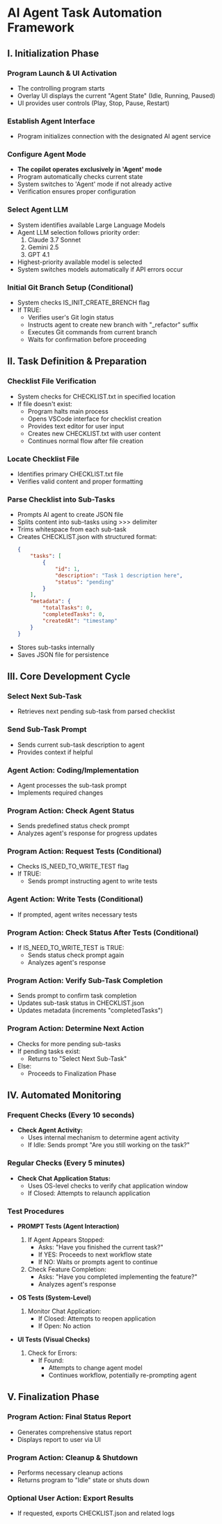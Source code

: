 # AI Agent Task Automation Framework

## I. Initialization Phase

### Program Launch & UI Activation
- The controlling program starts
- Overlay UI displays the current "Agent State" (Idle, Running, Paused)
- UI provides user controls (Play, Stop, Pause, Restart)

### Establish Agent Interface
- Program initializes connection with the designated AI agent service

### Configure Agent Mode
- **The copilot operates exclusively in 'Agent' mode**
- Program automatically checks current state
- System switches to 'Agent' mode if not already active
- Verification ensures proper configuration

### Select Agent LLM
- System identifies available Large Language Models
- Agent LLM selection follows priority order:
  1. Claude 3.7 Sonnet
  2. Gemini 2.5
  3. GPT 4.1
- Highest-priority available model is selected
- System switches models automatically if API errors occur

### Initial Git Branch Setup (Conditional)
- System checks IS_INIT_CREATE_BRENCH flag
- If TRUE:
  - Verifies user's Git login status
  - Instructs agent to create new branch with "_refactor" suffix
  - Executes Git commands from current branch
  - Waits for confirmation before proceeding

## II. Task Definition & Preparation

### Checklist File Verification
- System checks for CHECKLIST.txt in specified location
- If file doesn't exist:
  - Program halts main process
  - Opens VSCode interface for checklist creation
  - Provides text editor for user input
  - Creates new CHECKLIST.txt with user content
  - Continues normal flow after file creation

### Locate Checklist File
- Identifies primary CHECKLIST.txt file
- Verifies valid content and proper formatting

### Parse Checklist into Sub-Tasks
- Prompts AI agent to create JSON file
- Splits content into sub-tasks using >>> delimiter
- Trims whitespace from each sub-task
- Creates CHECKLIST.json with structured format:
  ```json
  {
      "tasks": [
          {
              "id": 1,
              "description": "Task 1 description here",
              "status": "pending"
          }
      ],
      "metadata": {
          "totalTasks": 0,
          "completedTasks": 0,
          "createdAt": "timestamp"
      }
  }
  ```
- Stores sub-tasks internally
- Saves JSON file for persistence

## III. Core Development Cycle

### Select Next Sub-Task
- Retrieves next pending sub-task from parsed checklist

### Send Sub-Task Prompt
- Sends current sub-task description to agent
- Provides context if helpful

### Agent Action: Coding/Implementation
- Agent processes the sub-task prompt
- Implements required changes

### Program Action: Check Agent Status
- Sends predefined status check prompt
- Analyzes agent's response for progress updates

### Program Action: Request Tests (Conditional)
- Checks IS_NEED_TO_WRITE_TEST flag
- If TRUE:
  - Sends prompt instructing agent to write tests

### Agent Action: Write Tests (Conditional)
- If prompted, agent writes necessary tests

### Program Action: Check Status After Tests (Conditional)
- If IS_NEED_TO_WRITE_TEST is TRUE:
  - Sends status check prompt again
  - Analyzes agent's response

### Program Action: Verify Sub-Task Completion
- Sends prompt to confirm task completion
- Updates sub-task status in CHECKLIST.json
- Updates metadata (increments "completedTasks")

### Program Action: Determine Next Action
- Checks for more pending sub-tasks
- If pending tasks exist:
  - Returns to "Select Next Sub-Task"
- Else:
  - Proceeds to Finalization Phase

## IV. Automated Monitoring

### Frequent Checks (Every 10 seconds)
- **Check Agent Activity:**
  - Uses internal mechanism to determine agent activity
  - If Idle: Sends prompt "Are you still working on the task?"

### Regular Checks (Every 5 minutes)
- **Check Chat Application Status:**
  - Uses OS-level checks to verify chat application window
  - If Closed: Attempts to relaunch application

### Test Procedures
- **PROMPT Tests (Agent Interaction)**
  1. If Agent Appears Stopped:
     - Asks: "Have you finished the current task?"
     - If YES: Proceeds to next workflow state
     - If NO: Waits or prompts agent to continue
  2. Check Feature Completion:
     - Asks: "Have you completed implementing the feature?"
     - Analyzes agent's response

- **OS Tests (System-Level)**
  1. Monitor Chat Application:
     - If Closed: Attempts to reopen application
     - If Open: No action

- **UI Tests (Visual Checks)**
  1. Check for Errors:
     - If Found:
       - Attempts to change agent model
       - Continues workflow, potentially re-prompting agent

## V. Finalization Phase

### Program Action: Final Status Report
- Generates comprehensive status report
- Displays report to user via UI

### Program Action: Cleanup & Shutdown
- Performs necessary cleanup actions
- Returns program to "Idle" state or shuts down

### Optional User Action: Export Results
- If requested, exports CHECKLIST.json and related logs